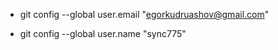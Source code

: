 - git config --global user.email "egorkudruashov@gmail.com"

- git config --global user.name "sync775"


